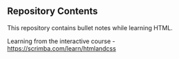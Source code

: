 ## Repository Contents

This repository contains bullet notes while learning HTML.

Learning from the interactive course - https://scrimba.com/learn/htmlandcss
